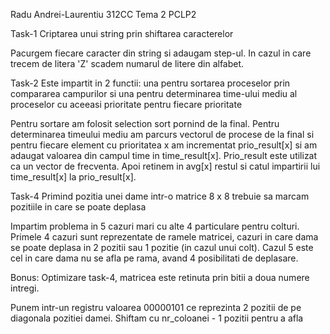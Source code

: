 Radu Andrei-Laurentiu 312CC Tema 2 PCLP2

Task-1 Criptarea unui string prin shiftarea caracterelor

Pacurgem fiecare caracter din string si adaugam step-ul.
In cazul in care trecem de litera 'Z' scadem numarul de litere din
alfabet.

Task-2 Este impartit in 2 functii: una pentru sortarea proceselor prin compararea campurilor si una pentru determinarea time-ului mediu al proceselor cu aceeasi prioritate pentru fiecare prioritate

Pentru sortare am folosit selection sort pornind de la final.
Pentru determinarea timeului mediu am parcurs vectorul de procese de la final si pentru fiecare element cu prioritatea x am incrementat
prio_result[x] si am adaugat valoarea din campul time in 
time_result[x]. Prio_result este utilizat ca un vector de frecventa. Apoi retinem in avg[x] restul si catul impartirii lui time_result[x] la prio_result[x]. 

Task-4 Primind pozitia unei dame intr-o matrice 8 x 8 trebuie sa marcam pozitiile in care se poate deplasa

Impartim problema in 5 cazuri mari cu alte 4 particulare pentru colturi. Primele 4 cazuri sunt reprezentate de ramele matricei, cazuri in care dama se poate deplasa in 2 pozitii sau 1 pozitie (in cazul unui colt). Cazul 5 este cel in care dama nu se afla pe rama, avand 4 posibilitati de deplasare.

Bonus: Optimizare task-4, matricea este retinuta prin bitii a doua numere intregi.

Punem intr-un registru valoarea 00000101 ce reprezinta 2 pozitii de pe diagonala pozitiei damei. Shiftam cu nr_coloanei - 1 pozitii pentru a afla 
